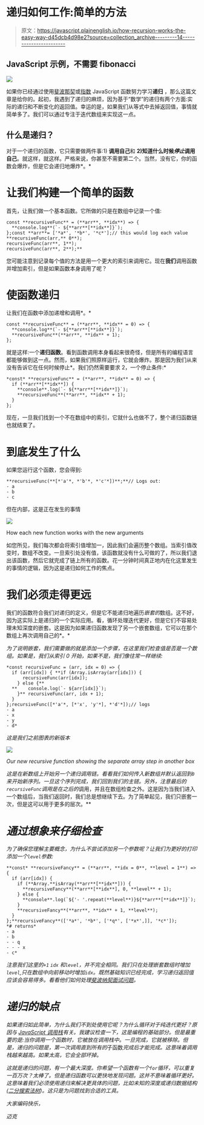 # 递归如何工作:简单的方法

> 原文：<https://javascript.plainenglish.io/how-recursion-works-the-easy-way-d45dcb4d98e2?source=collection_archive---------14----------------------->

## JavaScript 示例，不需要 fibonacci

![](img/5fdb20134cd2ffbb2111d2f0b6fe4a3a.png)

如果你已经通过使用[斐波那契](https://medium.com/quick-code/fibonacci-sequence-javascript-interview-question-iterative-and-recursive-solutions-6a0346d24053)或[指数](https://medium.com/@julianjohannesen/banging-my-head-against-recursive-functions-a79f53fbab0f) JavaScript 函数努力学习**递归** ，那么这篇文章是给你的。起初，我遇到了递归的麻烦，因为基于“数学”的递归有两个方面:实际的递归和不断变化的返回值。幸运的是，如果我们从等式中去掉返回值，事情就简单多了。我们可以通过专注于迭代数组来实现这一点。

## 什么是递归？

对于一个递归的函数，它只需要做两件事:1) **调用自己**和 **2)知道什么时候*停止*调用自己**。就这样，就这样。严格来说，你甚至不需要第二个。当然，没有它，你的函数会爆炸，但是它会递归地爆炸*。*

# 让我们构建一个简单的函数

首先，让我们做一个基本函数。它所做的只是在数组中记录一个值:

```
const **recursiveFunc** = (**arr**, **idx**) => {
  **console.log**(`- ${**arr**[**idx**]}`);
};const **arr**= ['*a*', '*b*', '*c*'];// this would log each value **recursiveFunc(arr,** 0**);
recursiveFunc(arr**, 1**);
recursiveFunc(arr**, 2**);**
```

您可能注意到记录每个值的方法是用一个更大的索引来调用它。现在**我们**调用函数并增加索引，但是如果函数本身调用了呢？

# 使函数递归

让我们在函数中添加递增和调用*。*

```
const **recursiveFunc** = (**arr**, **idx** = 0) => {
  **console.log**(`- ${**arr**[**idx**]}`);
  **recursiveFunc**(**arr**, **idx** + 1);
};
```

就是这样:一个**递归函数**。看到函数调用本身看起来很奇怪，但是所有的编程语言都能够做到这一点。然而，如果我们照原样运行，它就会爆炸。那是因为我们从来没有告诉它在任何时候停止*。我们仍然需要要求 2，一个停止条件:*

```
*const* **recursiveFunc** = (**arr**, **idx** = 0) => {
  if (**arr**[**idx**]) {
    **console**.log(`- ${**arr**[**idx**]}`);
    **recursiveFunc**(**arr**, **idx** + 1);
  }
};
```

现在，一旦我们找到一个不在数组中的索引，它就什么也做不了，整个递归函数链也就结束了。

# 到底发生了什么

如果您运行这个函数，您会得到:

```
**recursiveFunc(**[*'a'*, *'b'*, *'c'*])**;**// Logs out:
- a 
- b 
- c
```

但在内部，这是正在发生的事情

![](img/36ddc53e8c262a5f0569cd42d3d97458.png)

How each new function works with the new arguments

如您所见，我们每次都会将索引值增加一，因此我们会遍历整个数组。当索引值改变时，数组不改变。一旦索引处没有值，该函数就没有什么可做的了，所以我们退出该函数，然后它就完成了链上所有的函数。花一分钟时间真正地内在化这里发生的事情的逻辑，因为这是递归如何工作的焦点。

# 我们必须走得更远

我们的函数符合我们对递归的定义，但是它不能递归地遍历*嵌套的*数组。这不好，因为这实际上是递归的一个实际应用。看，循环处理迭代更好，但是它们不容易处理未知深度的嵌套。这是因为如果递归函数发现了另一个嵌套数组，它可以在那个数组上再次调用自己的*。*

*为了说明嵌套，我们需要做的就是添加一个步骤，在这里我们检查值是否是一个数组。如果是，我们从索引 0 开始，如果不是，我们像往常一样继续:*

```
*const recursiveFunc = (arr, idx = 0) => {
  if (arr[idx]) { **if (Array.isArray(arr[idx])) {
      recursiveFunc(arr[idx]);
    } else {**
  **    console.log(`- ${arr[idx]}`);
    }** recursiveFunc(arr, idx + 1);
  }
};recursiveFunc([*'a'*, [*'x', 'y'*], *'d'*]);// logs 
- a 
- x
- y
- d*
```

*这是我们之前图表的新版本*

*![](img/3ba81223c60871fdee8dc72173337484.png)*

*Our new recursive function showing the separate array step in another box*

*这是在新数组上开始另一个递归调用链。看看我们如何传入新数组并默认返回到`0`来开始新序列。一旦这个序列完成，我们回到我们的主链。另外，注意最后的`recursiveFunc`调用是在之后的*调用，并且在数组检查之外。这是因为当我们进入一个数组后，当我们返回时，我们总是想继续下去。为了简单起见，我们只嵌套一次，但是这可以用于更多的层次。**

# *通过想象来仔细检查*

*为了确保您理解主要概念，为什么不尝试添加另一个参数呢？让我们为更好的打印添加一个`level`参数:*

```
**const* **recursiveFancy** = (**arr**, **idx = 0**, **level = 1**) => {
  if (arr[idx]) {
    if (**Array.**isArray(**arr**[**idx**])) {
      **recursiveFancy**(**arr**[**idx**], 0, **level** + 1);
    } else {
      **console**.log(`${'- '.repeat(**level**)}${**arr**[**idx**]}`);
    }
    **recursiveFancy**(**arr**, **idx** + 1, **level**);
  }
};**recursiveFancy**(['*a*', '*b*', ['*q*', ['*x*',]], '*c*']);
*# returns* 
- a
- b
- - q
- - - x
- c*
```

*注意我们这里的`+1` `idx` 和`level`，并不完全相同。我们只在处理嵌套数组时增加`level`,只在数组中向前移动时增加`idx`。既然基础知识已经完成，学习递归返回值应该会容易得多。看看他们如何处理[斐波纳契面试问题](https://medium.com/quick-code/fibonacci-sequence-javascript-interview-question-iterative-and-recursive-solutions-6a0346d24053)。*

# *递归的缺点*

*如果递归如此简单，为什么我们不到处使用它呢？为什么循环对于纯迭代更好？原因与 [JavaScript 调用栈](https://www.javascripttutorial.net/javascript-call-stack/)有关。我建议检查一下，这是编程的基础部分。但是最重要的是:当你调用一个函数时，它被放在调用栈中。一旦完成，它就被移除。但是，递归的问题是，第一次调用直到所有的*子函数*完成后才能完成。这意味着调用栈越来越高。如果太高，它会全部坏掉。*

*这就是递归的问题，有一个最大深度。你希望一个函数有一个`for`循环，可以重复一百万次？太棒了。但是递归函数可以更快地发现问题。这并不意味着循环更好。这意味着我们必须使用递归来解决更具体的问题，比如未知的深度或递归数据结构([二分搜索法树](https://www.youtube.com/watch?v=t2CEgPsws3U))。这只是为问题找到合适的工具。*

*大家编码快乐，*

*迈克*